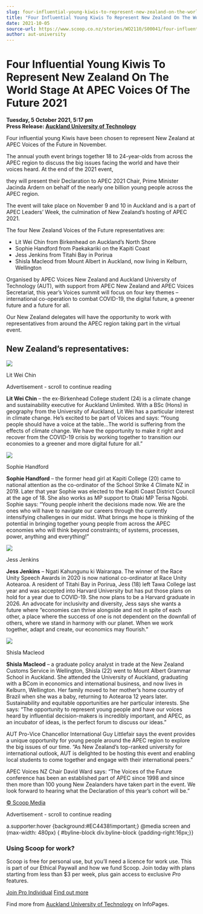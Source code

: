 ```yaml
---
slug: four-influential-young-kiwis-to-represent-new-zealand-on-the-world-stage-at-apec-voices-of-the-future-2021
title: "Four Influential Young Kiwis To Represent New Zealand On The World Stage At APEC Voices Of The Future 2021"
date: 2021-10-05
source-url: https://www.scoop.co.nz/stories/WO2110/S00041/four-influential-young-kiwis-to-represent-new-zealand-on-the-world-stage-at-apec-voices-of-the-future-2021.htm
author: aut-university
---
```

Four Influential Young Kiwis To Represent New Zealand On The World Stage At APEC Voices Of The Future 2021
==========================================================================================================

**Tuesday, 5 October 2021, 5:17 pm**  
**Press Release: [Auckland University of Technology](https://info.scoop.co.nz/Auckland_University_of_Technology)**

Four influential young Kiwis have been chosen to represent New Zealand at APEC Voices of the Future in November.

The annual youth event brings together 18 to 24-year-olds from across the APEC region to discuss the big issues facing the world and have their voices heard. At the end of the 2021 event,

they will present their Declaration to APEC 2021 Chair, Prime Minister Jacinda Ardern on behalf of the nearly one billion young people across the APEC region.

The event will take place on November 9 and 10 in Auckland and is a part of APEC Leaders’ Week, the culmination of New Zealand’s hosting of APEC 2021.

The four New Zealand Voices of the Future representatives are:

*   Lit Wei Chin from Birkenhead on Auckland’s North Shore
*   Sophie Handford from Paekakariki on the Kapiti Coast
*   Jess Jenkins from Titahi Bay in Porirua
*   Shisla Macleod from Mount Albert in Auckland, now living in Kelburn, Wellington

Organised by APEC Voices New Zealand and Auckland University of Technology (AUT), with support from APEC New Zealand and APEC Voices Secretariat, this year’s Voices summit will focus on four key themes – international co-operation to combat COVID-19, the digital future, a greener future and a future for all.

Our New Zealand delegates will have the opportunity to work with representatives from around the APEC region taking part in the virtual event.

New Zealand’s representatives:
------------------------------

![](https://img.scoop.co.nz/stories/images/2110/okimfqnjjjq-9p5g.jpg)

Lit Wei Chin

Advertisement - scroll to continue reading





**Lit Wei Chin** – the ex-Birkenhead College student (24) is a climate change and sustainability executive for Auckland Unlimited. With a BSc (Hons) in geography from the University of Auckland, Lit Wei has a particular interest in climate change. He’s excited to be part of Voices and says: “Young people should have a voice at the table...The world is suffering from the effects of climate change. We have the opportunity to make it right and recover from the COVID-19 crisis by working together to transition our economies to a greener and more digital future for all.”

![](https://img.scoop.co.nz/stories/images/2110/nmcqsvmmgnqs-uj8.jpg)

Sophie Handford

**Sophie Handford** – the former head girl at Kapiti College (20) came to national attention as the co-ordinator of the School Strike 4 Climate NZ in 2019. Later that year Sophie was elected to the Kapiti Coast District Council at the age of 18. She also works as MP support to Otaki MP Terisa Ngobi. Sophie says: “Young people inherit the decisions made now. We are the ones who will have to navigate our careers through the currently intensifying challenges in our midst. What brings me hope is thinking of the potential in bringing together young people from across the APEC economies who will think beyond constraints; of systems, processes, power, anything and everything!”

![](https://img.scoop.co.nz/stories/images/2110/6lbjysww22tqvz1u.jpg)

Jess Jenkins

**Jess Jenkins** – Ngati Kahungunu ki Wairarapa. The winner of the Race Unity Speech Awards in 2020 is now national co-ordinator at Race Unity Aotearoa. A resident of Titahi Bay in Porirua, Jess (18) left Tawa College last year and was accepted into Harvard University but has put those plans on hold for a year due to COVID-19. She now plans to be a Harvard graduate in 2026. An advocate for inclusivity and diversity, Jess says she wants a future where “economies can thrive alongside and not in spite of each other, a place where the success of one is not dependent on the downfall of others, where we stand in harmony with our planet. When we work together, adapt and create, our economics may flourish.”

![](https://img.scoop.co.nz/stories/images/2110/kcq40ohgcdc1dgfa.jpg)

Shisla Macleod

**Shisla Macleod** – a graduate policy analyst in trade at the New Zealand Customs Service in Wellington, Shisla (22) went to Mount Albert Grammar School in Auckland. She attended the University of Auckland, graduating with a BCom in economics and international business, and now lives in Kelburn, Wellington. Her family moved to her mother’s home country of Brazil when she was a baby, returning to Aotearoa 12 years later. Sustainability and equitable opportunities are her particular interests. She says: “The opportunity to represent young people and have our voices heard by influential decision-makers is incredibly important, and APEC, as an incubator of ideas, is the perfect forum to discuss our ideas.”

AUT Pro-Vice Chancellor International Guy Littlefair says the event provides a unique opportunity for young people around the APEC region to explore the big issues of our time. “As New Zealand’s top-ranked university for international outlook, AUT is delighted to be hosting this event and enabling local students to come together and engage with their international peers.”

APEC Voices NZ Chair David Ward says: “The Voices of the Future conference has been an established part of APEC since 1998 and since then more than 100 young New Zealanders have taken part in the event. We look forward to hearing what the Declaration of this year’s cohort will be.”

[© Scoop Media](http://www.scoop.co.nz/about/terms.html)  

Advertisement - scroll to continue reading



a.supporter:hover {background:#EC4438!important;} @media screen and (max-width: 480px) { #byline-block div.byline-block {padding-right:16px;}}

### Using Scoop for work?

Scoop is free for personal use, but you’ll need a licence for work use. This is part of our Ethical Paywall and how we fund Scoop. Join today with plans starting from less than $3 per week, plus gain access to exclusive _Pro_ features.  
  
[Join Pro Individual](https://pro.scoop.co.nz/Individual/?from=ProIn24) [Find out more](https://pro.scoop.co.nz/using-scoop-for-work/?from=ProIn24)

Find more from [Auckland University of Technology](https://info.scoop.co.nz/Auckland_University_of_Technology) on InfoPages.